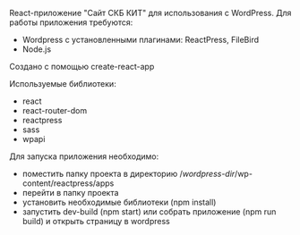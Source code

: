 React-приложение "Сайт СКБ КИТ" для использования с WordPress.
Для работы приложения требуются:
- Wordpress с установленными плагинами: ReactPress, FileBird
- Node.js

Создано с помощью create-react-app

Используемые библиотеки:
- react
- react-router-dom
- reactpress
- sass
- wpapi

Для запуска приложения необходимо:
- поместить папку проекта в директорию /*wordpress-dir*/wp-content/reactpress/apps
- перейти в папку проекта
- установить необходимые библиотеки (npm install)
- запустить dev-build (npm start) или собрать приложение (npm run build) и открыть страницу в wordpress

